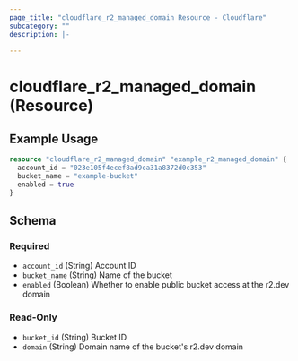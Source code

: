 ```yaml
---
page_title: "cloudflare_r2_managed_domain Resource - Cloudflare"
subcategory: ""
description: |-
  
---
```


# cloudflare_r2_managed_domain (Resource)



## Example Usage

```terraform
resource "cloudflare_r2_managed_domain" "example_r2_managed_domain" {
  account_id = "023e105f4ecef8ad9ca31a8372d0c353"
  bucket_name = "example-bucket"
  enabled = true
}
```

<!-- schema generated by tfplugindocs -->
## Schema

### Required

- `account_id` (String) Account ID
- `bucket_name` (String) Name of the bucket
- `enabled` (Boolean) Whether to enable public bucket access at the r2.dev domain

### Read-Only

- `bucket_id` (String) Bucket ID
- `domain` (String) Domain name of the bucket's r2.dev domain


